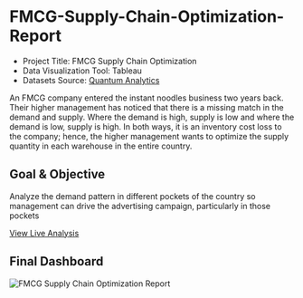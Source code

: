 # FMCG-Supply-Chain-Optimization-Report

- Project Title: FMCG Supply Chain Optimization
- Data Visualization Tool: Tableau
- Datasets Source: [Quantum Analytics](https://quantumanalyticsco.org/)

An FMCG company entered the instant noodles business two years back. Their higher management has noticed that there is a missing match in the demand and supply. Where the demand is high, supply is low and where the demand is low, supply is high. In both ways, it is an inventory cost loss to the company; hence, the higher management wants to optimize the supply quantity in each warehouse in the entire country.

## Goal & Objective
Analyze the demand pattern in different pockets of the country so management can drive the advertising campaign, particularly in those pockets

[View Live Analysis](https://public.tableau.com/views/FMCGSupplyChainOptimizationReport/Dashboard1?:language=en-US&:sid=&:redirect=auth&:display_count=n&:origin=viz_share_link)

## Final Dashboard

![FMCG Supply Chain Optimization Report](https://github.com/user-attachments/assets/245ed864-3323-4e20-af5e-361dabfc2505)


